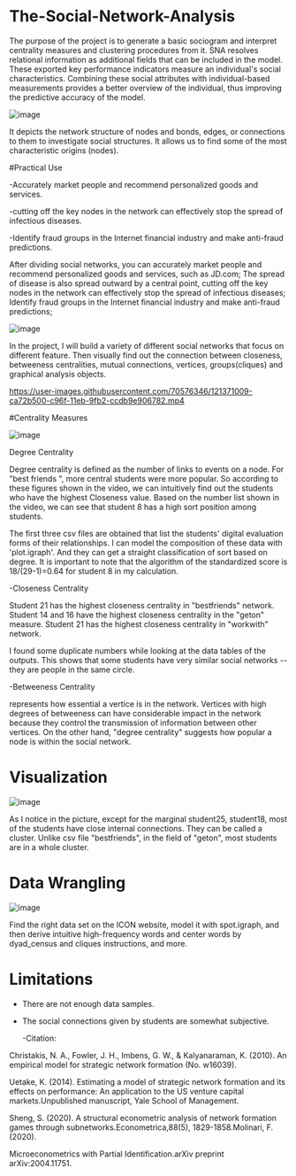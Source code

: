 # The-Social-Network-Analysis

The purpose of the project is to generate a basic sociogram and interpret centrality measures and clustering procedures from it. SNA resolves relational information as additional fields that can be included in the model. These exported key performance indicators measure an individual's social characteristics. Combining these social attributes with individual-based measurements provides a better overview of the individual, thus improving the predictive accuracy of the model.

![image](https://user-images.githubusercontent.com/70576346/121510691-7a9cf800-ca1a-11eb-954b-bfd6c21da5ee.png)

It depicts the network structure of nodes and bonds, edges, or connections to them to investigate social structures. It allows us to find some of the most characteristic origins (nodes).

#Practical Use
  
  -Accurately market people and recommend personalized goods and services.
  
  -cutting off the key nodes in the network can effectively stop the spread of infectious diseases.
  
  -Identify fraud groups in the Internet financial industry and make anti-fraud predictions.

After dividing social networks, you can accurately market people and recommend personalized goods and services, such as JD.com;
The spread of disease is also spread outward by a central point, cutting off the key nodes in the network can effectively stop the spread of infectious diseases;
Identify fraud groups in the Internet financial industry and make anti-fraud predictions;

![image](https://user-images.githubusercontent.com/70576346/121362326-99db4d00-c968-11eb-8444-097b99286f10.png)

In the project, I will build a variety of different social networks that focus on different feature. Then visually find out the connection between closeness, betweeness centralities, mutual connections, vertices, groups(cliques) and graphical analysis objects.

https://user-images.githubusercontent.com/70576346/121371009-ca72b500-c96f-11eb-9fb2-ccdb9e906782.mp4

#Centrality Measures

![image](https://user-images.githubusercontent.com/70576346/121510336-1b3ee800-ca1a-11eb-95a3-fd955bcea22e.png)

  Degree Centrality
  
Degree centrality is defined as the number of links to events on a node. For "best friends ", more central students were more popular. So according to these figures shown in the video, we can intuitively find out the students who have the highest Closeness value. Based on the number list shown in the video, we can see that student 8 has a high sort position among students.

The first three csv files are obtained that list the students' digital evaluation forms of their relationships. I can model the composition of these data with 'plot.igraph'. And they can get a straight classification of sort based on degree. It is important to note that the algorithm of the standardized score is 18/(29-1)=0.64 for student 8 in my calculation.
  
  -Closeness Centrality
  
Student 21 has the highest closeness centrality in "bestfriends" network. Student 14 and 16 have the highest closeness centrality in the "geton" measure. Student 21 has the highest closeness centrality in "workwith" network. 

I found some duplicate numbers while looking at the data tables of the outputs. This shows that some students have very similar social networks -- they are people in the same circle.

  -Betweeness Centrality
  
represents how essential a vertice is in the network. Vertices with high degrees of betweeness can have considerable impact in the network because they control the transmission of information between other vertices. On the other hand, "degree centrality" suggests how popular a node is within the social network.

# Visualization

![image](https://user-images.githubusercontent.com/70576346/121697250-74347c00-caff-11eb-8e7c-ef91d2db7a92.png)

As I notice in the picture, except for the marginal student25, student18, most of the students have close internal connections. They can be called a cluster. Unlike csv file "bestfriends", in the field of "geton", most students are in a whole cluster.

# Data Wrangling

![image](https://user-images.githubusercontent.com/70576346/121693096-6250da00-cafb-11eb-88a0-65aef86baf06.png)

Find the right data set on the ICON website, model it with spot.igraph, and then derive intuitive high-frequency words and center words by dyad_census and cliques instructions, and more.

# Limitations

- There are not enough data samples.

- The social connections given by students are somewhat subjective.


  -Citation:

Christakis, N. A., Fowler, J. H., Imbens, G. W., & Kalyanaraman, K. (2010). An empirical model for strategic network formation (No. w16039).

Uetake, K. (2014). Estimating a model of strategic network formation and its effects on performance: An application to the US venture capital markets.Unpublished manuscript, Yale School of Management.

Sheng, S. (2020). A structural econometric analysis of network formation games through subnetworks.Econometrica,88(5), 1829-1858.Molinari, F. (2020). 

Microeconometrics with Partial Identification.arXiv preprint arXiv:2004.11751.
